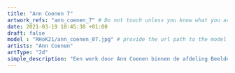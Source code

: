 ```yaml
---
title: "Ann Coenen 7"
artwork_refs: "ann_coenen_7" # Do not touch unless you know what you are doing
date: 2021-03-19 10:45:38 +01:00
draft: false
model : "RHoK21/ann_coenen_07.jpg" # provide the url path to the model
artists: "Ann Coenen"
artType: "2d"
simple_description: "Een werk door Ann Coenen binnen de afdeling Beeldende en audiovisuele kunst.<br><br><br><br> Een project gerealiseerd door Dirk Derom in opdracht van het <a href='https://www.sdko.brussels'>SDKO</a> en met steun van de <a href='https://www.vgc.be/wie-zijn-wij/actief-beleid-brussel/onderwijs'>VGC</a>."
---
```

